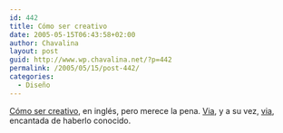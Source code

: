 ```yaml
---
id: 442
title: Cómo ser creativo
date: 2005-05-15T06:43:58+02:00
author: Chavalina
layout: post
guid: http://www.wp.chavalina.net/?p=442
permalink: /2005/05/15/post-442/
categories:
  - Diseño
---
```

<a href="http://www.gapingvoid.com/Moveable_Type/archives/000876.html" target="_blank">C&oacute;mo ser creativo</a>, en inglés, pero merece la pena. <a href="http://tintachina.com/archivo/que_me_devuelvan_mis_tizas.php" target="_blank">Via</a>, y a su vez, <a href="http://earful.bitako.com/" target="_blank">via</a>, encantada de haberlo conocido.